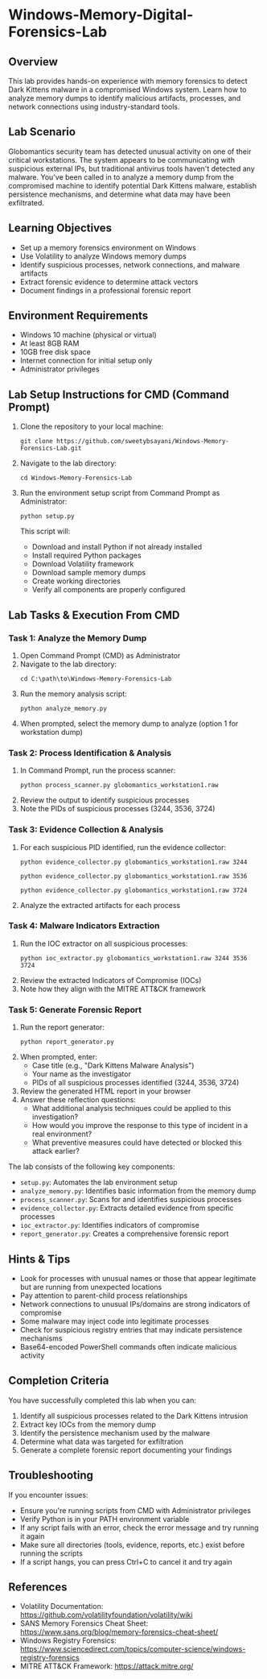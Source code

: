 # Windows-Memory-Digital-Forensics-Lab

## Overview
This lab provides hands-on experience with memory forensics to detect Dark Kittens malware in a compromised Windows system. Learn how to analyze memory dumps to identify malicious artifacts, processes, and network connections using industry-standard tools.

## Lab Scenario

Globomantics security team has detected unusual activity on one of their critical workstations. The system appears to be communicating with suspicious external IPs, but traditional antivirus tools haven't detected any malware. You've been called in to analyze a memory dump from the compromised machine to identify potential Dark Kittens malware, establish persistence mechanisms, and determine what data may have been exfiltrated.

## Learning Objectives

- Set up a memory forensics environment on Windows
- Use Volatility to analyze Windows memory dumps
- Identify suspicious processes, network connections, and malware artifacts
- Extract forensic evidence to determine attack vectors
- Document findings in a professional forensic report

## Environment Requirements

- Windows 10 machine (physical or virtual)
- At least 8GB RAM
- 10GB free disk space
- Internet connection for initial setup only
- Administrator privileges

## Lab Setup Instructions for CMD (Command Prompt)

1. Clone the repository to your local machine:
   ```
   git clone https://github.com/sweetybsayani/Windows-Memory-Forensics-Lab.git
   ```

2. Navigate to the lab directory:
   ```
   cd Windows-Memory-Forensics-Lab
   ```

3. Run the environment setup script from Command Prompt as Administrator:
   ```
   python setup.py
   ```
   This script will:
   - Download and install Python if not already installed
   - Install required Python packages
   - Download Volatility framework
   - Download sample memory dumps
   - Create working directories
   - Verify all components are properly configured

## Lab Tasks & Execution From CMD

### Task 1: Analyze the Memory Dump

1. Open Command Prompt (CMD) as Administrator
2. Navigate to the lab directory:
   ```
   cd C:\path\to\Windows-Memory-Forensics-Lab
   ```
3. Run the memory analysis script:
   ```
   python analyze_memory.py
   ```
4. When prompted, select the memory dump to analyze (option 1 for workstation dump)

### Task 2: Process Identification & Analysis

1. In Command Prompt, run the process scanner:
   ```
   python process_scanner.py globomantics_workstation1.raw
   ```
2. Review the output to identify suspicious processes
3. Note the PIDs of suspicious processes (3244, 3536, 3724)

### Task 3: Evidence Collection & Analysis

1. For each suspicious PID identified, run the evidence collector:
   ```
   python evidence_collector.py globomantics_workstation1.raw 3244
   ```
   ```
   python evidence_collector.py globomantics_workstation1.raw 3536
   ```
   ```
   python evidence_collector.py globomantics_workstation1.raw 3724
   ```
2. Analyze the extracted artifacts for each process

### Task 4: Malware Indicators Extraction

1. Run the IOC extractor on all suspicious processes:
   ```
   python ioc_extractor.py globomantics_workstation1.raw 3244 3536 3724
   ```
2. Review the extracted Indicators of Compromise (IOCs)
3. Note how they align with the MITRE ATT&CK framework

### Task 5: Generate Forensic Report

1. Run the report generator:
   ```
   python report_generator.py
   ```
2. When prompted, enter:
   - Case title (e.g., "Dark Kittens Malware Analysis")
   - Your name as the investigator
   - PIDs of all suspicious processes identified (3244, 3536, 3724)
3. Review the generated HTML report in your browser
4. Answer these reflection questions:
   - What additional analysis techniques could be applied to this investigation?
   - How would you improve the response to this type of incident in a real environment?
   - What preventive measures could have detected or blocked this attack earlier?

The lab consists of the following key components:

- `setup.py`: Automates the lab environment setup
- `analyze_memory.py`: Identifies basic information from the memory dump
- `process_scanner.py`: Scans for and identifies suspicious processes
- `evidence_collector.py`: Extracts detailed evidence from specific processes
- `ioc_extractor.py`: Identifies indicators of compromise
- `report_generator.py`: Creates a comprehensive forensic report

## Hints & Tips

- Look for processes with unusual names or those that appear legitimate but are running from unexpected locations
- Pay attention to parent-child process relationships
- Network connections to unusual IPs/domains are strong indicators of compromise
- Some malware may inject code into legitimate processes
- Check for suspicious registry entries that may indicate persistence mechanisms
- Base64-encoded PowerShell commands often indicate malicious activity

## Completion Criteria

You have successfully completed this lab when you can:
1. Identify all suspicious processes related to the Dark Kittens intrusion
2. Extract key IOCs from the memory dump
3. Identify the persistence mechanism used by the malware
4. Determine what data was targeted for exfiltration
5. Generate a complete forensic report documenting your findings

## Troubleshooting

If you encounter issues:

- Ensure you're running scripts from CMD with Administrator privileges
- Verify Python is in your PATH environment variable
- If any script fails with an error, check the error message and try running it again
- Make sure all directories (tools, evidence, reports, etc.) exist before running the scripts
- If a script hangs, you can press Ctrl+C to cancel it and try again

## References

- Volatility Documentation: https://github.com/volatilityfoundation/volatility/wiki
- SANS Memory Forensics Cheat Sheet: https://www.sans.org/blog/memory-forensics-cheat-sheet/
- Windows Registry Forensics: https://www.sciencedirect.com/topics/computer-science/windows-registry-forensics
- MITRE ATT&CK Framework: https://attack.mitre.org/

